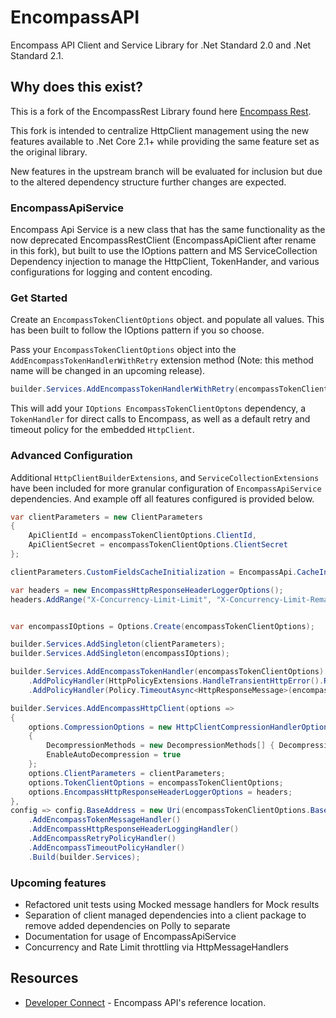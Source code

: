 # EncompassAPI
Encompass API Client and Service Library for .Net Standard 2.0 and .Net Standard 2.1.

## Why does this exist?
This is a fork of the EncompassRest Library found here [Encompass Rest](https://github.com/EncompassRest/EncompassRest).

This fork is intended to centralize HttpClient management using the new features available to .Net Core 2.1+ while providing the same feature set as the original library.

New features in the upstream branch will be evaluated for inclusion but due to the altered dependency structure further changes are expected.

### EncompassApiService
Encompass Api Service is a new class that has the same functionality as the now deprecated EncompassRestClient (EncompassApiClient after rename in this fork), but built to use the IOptions pattern and MS ServiceCollection Dependency injection to manage the HttpClient, TokenHander, and various configurations for logging and content encoding.

### Get Started
Create an `EncompassTokenClientOptions` object. and populate all values. This has been built to follow the IOptions pattern if you so choose.

Pass your `EncompassTokenClientOptions` object into the `AddEncompassTokenHandlerWithRetry` extension method (Note: this method name will be changed in an upcoming release).

```cs
builder.Services.AddEncompassTokenHandlerWithRetry(encompassTokenClientOptions);
```

This will add your `IOptions EncompassTokenClientOptons` dependency, a `TokenHandler` for direct calls to Encompass, as well as a default retry and timeout policy for the embedded `HttpClient`.

### Advanced Configuration
Additional `HttpClientBuilderExtensions`, and `ServiceCollectionExtensions` have been included for more granular configuration of `EncompassApiService` dependencies. And example off all features configured is provided below.

```cs
var clientParameters = new ClientParameters
{
    ApiClientId = encompassTokenClientOptions.ClientId,
    ApiClientSecret = encompassTokenClientOptions.ClientSecret
};

clientParameters.CustomFieldsCacheInitialization = EncompassApi.CacheInitialization.Never;

var headers = new EncompassHttpResponseHeaderLoggerOptions();
headers.AddRange("X-Concurrency-Limit-Limit", "X-Concurrency-Limit-Remaining", "X-Rate-Limit-Limit", "X-Rate-Limit-Remaining", "X-Rate-Limit-Reset");


var encompassIOptions = Options.Create(encompassTokenClientOptions);

builder.Services.AddSingleton(clientParameters);
builder.Services.AddSingleton(encompassIOptions);

builder.Services.AddEncompassTokenHandler(encompassTokenClientOptions)
    .AddPolicyHandler(HttpPolicyExtensions.HandleTransientHttpError().RetryAsync(encompassTokenClientOptions.RetryCount))
    .AddPolicyHandler(Policy.TimeoutAsync<HttpResponseMessage>(encompassTokenClientOptions.TimeoutInSeconds));

builder.Services.AddEncompassHttpClient(options =>
{
    options.CompressionOptions = new HttpClientCompressionHandlerOptions()
    {
        DecompressionMethods = new DecompressionMethods[] { DecompressionMethods.GZip },
        EnableAutoDecompression = true
    };
    options.ClientParameters = clientParameters;
    options.TokenClientOptions = encompassTokenClientOptions;
    options.EncompassHttpResponseHeaderLoggerOptions = headers;
},
config => config.BaseAddress = new Uri(encompassTokenClientOptions.BaseUrl) )
    .AddEncompassTokenMessageHandler()
    .AddEncompassHttpResponseHeaderLoggingHandler()
    .AddEncompassRetryPolicyHandler()
    .AddEncompassTimeoutPolicyHandler()
    .Build(builder.Services);
```

### Upcoming features
* Refactored unit tests using Mocked message handlers for Mock results
* Separation of client managed dependencies into a client package to remove added dependencies on Polly to separate
* Documentation for usage of EncompassApiService
* Concurrency and Rate Limit throttling via HttpMessageHandlers

## Resources
* [Developer Connect](https://docs.developer.elliemae.com/reference) - Encompass API's reference location.

